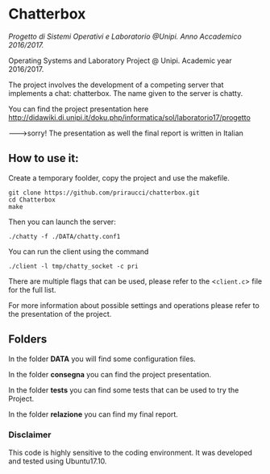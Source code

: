 # Chatterbox
*Progetto di Sistemi Operativi e Laboratorio @Unipi. Anno Accademico 2016/2017.*

Operating Systems and Laboratory Project @ Unipi. Academic year 2016/2017.

The project involves the development of a competing server that implements
a chat: chatterbox. The name given to the server is chatty.

You can find the project presentation here 
http://didawiki.di.unipi.it/doku.php/informatica/sol/laboratorio17/progetto

--->sorry! The presentation as well the final report is written in Italian

## How to use it:

Create a temporary foolder, copy the project and use the makefile. 

``` 
git clone https://github.com/priraucci/chatterbox.git
cd Chatterbox
make
```

Then you can launch the server:
```
./chatty -f ./DATA/chatty.conf1
```
You can run the client using the command
```
./client -l tmp/chatty_socket -c pri
```
There are multiple flags that can be used, please refer to the <`client.c`> file for the full list. 


For more information about possible settings and operations please refer to the presentation of the project. 

## Folders

In the folder **DATA** you will find some configuration files.

In the folder **consegna** you can find the project presentation.

In the folder **tests** you can find some tests that can be used to try the Project.

In the folder **relazione** you can find my final report.

### Disclaimer
This code is highly sensitive to the coding environment. It was developed and tested using Ubuntu17.10.

